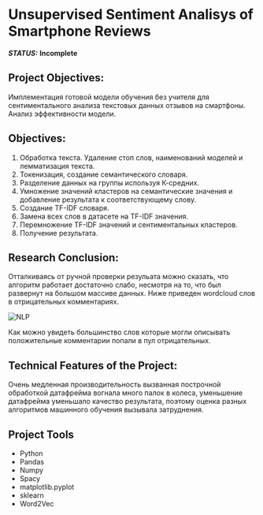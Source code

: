 # Unsupervised Sentiment Analisys of Smartphone Reviews



***STATUS:*** **Incomplete**


## Project Objectives:

Имплементация готовой модели обучения без учителя для сентиментального анализа текстовых данных отзывов на смартфоны. Анализ эффективности модели.

## Objectives: 

1. Обработка текста. Удаление стоп слов, наименований моделей и лемматизация текста.
2. Токенизация, создание семантического словаря.
3. Разделение данных на группы используя К-средних.
4. Умножение значений кластеров на семантические значения и добавление результата к соответствующему слову.
5. Создание TF-IDF словаря.
6. Замена всех слов в датасете на TF-IDF значения.
7. Перемножение TF-IDF значений и сентиментальных кластеров.
8. Получение результата.

## Research Conclusion:

Отталкиваясь от ручной проверки резульата можно сказать, что алгоритм работает достаточно слабо, несмотря на то, что был развернут на большом массиве данных. Ниже приведен wordcloud слов в отрицательных комментариях.

<img src="https://i.imgur.com/TovFCLn.png" alt="NLP"/>

Как можно увидеть большинство слов которые могли описывать положительные комментарии попали в пул отрицательных.

## Technical Features of the Project:

Очень медленная производительность вызванная построчной обработкой датафрейма вогнала много палок в колеса, уменьшение датафрейма уменьшало качество результата, поэтому оценка разных алгоритмов машинного обучения вызывала затруднения.

## Project Tools

- Python
- Pandas
- Numpy
- Spacy
- matplotlib.pyplot
- sklearn
- Word2Vec
